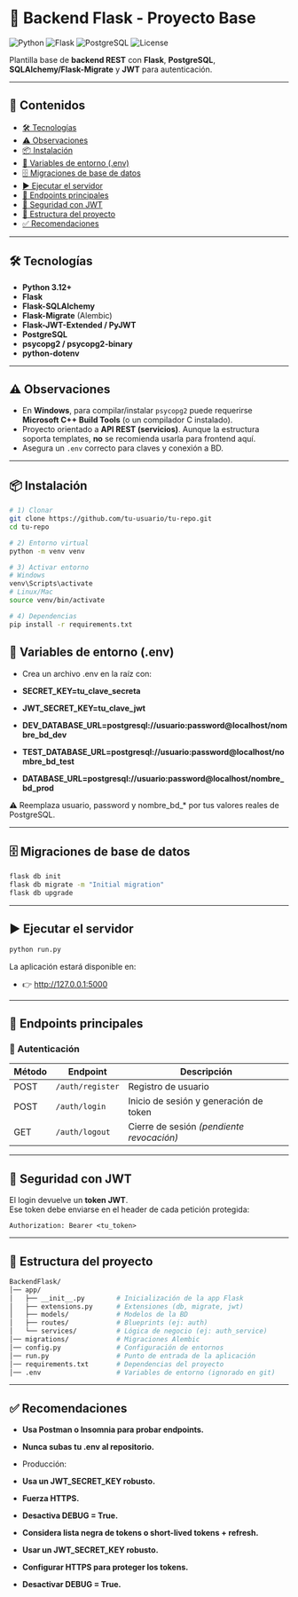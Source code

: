 # 🚀 Backend Flask - Proyecto Base

![Python](https://img.shields.io/badge/python-3.12+-blue?logo=python&logoColor=white)
![Flask](https://img.shields.io/badge/Flask-microframework-black?logo=flask)
![PostgreSQL](https://img.shields.io/badge/PostgreSQL-database-336791?logo=postgresql&logoColor=white)
![License](https://img.shields.io/badge/license-MIT-green)

Plantilla base de **backend REST** con **Flask**, **PostgreSQL**, **SQLAlchemy/Flask-Migrate** y **JWT** para autenticación.

---

## 📑 Contenidos
- [🛠️ Tecnologías](#️-tecnologías)
- [⚠️ Observaciones](#️-observaciones)
- [📦 Instalación](#-instalación)
- [📄 Variables de entorno (.env)](#-variables-de-entorno-env)
- [🗄️ Migraciones de base de datos](#️-migraciones-de-base-de-datos)
- [▶️ Ejecutar el servidor](#️-ejecutar-el-servidor)
- [📡 Endpoints principales](#-endpoints-principales)
- [🔑 Seguridad con JWT](#-seguridad-con-jwt)
- [📂 Estructura del proyecto](#-estructura-del-proyecto)
- [✅ Recomendaciones](#-recomendaciones)

---

## 🛠️ Tecnologías
- **Python 3.12+**
- **Flask**
- **Flask-SQLAlchemy**
- **Flask-Migrate** (Alembic)
- **Flask-JWT-Extended / PyJWT**
- **PostgreSQL**
- **psycopg2 / psycopg2-binary**
- **python-dotenv**

---

## ⚠️ Observaciones
- En **Windows**, para compilar/instalar `psycopg2` puede requerirse **Microsoft C++ Build Tools** (o un compilador C instalado).
- Proyecto orientado a **API REST (servicios)**. Aunque la estructura soporta templates, **no** se recomienda usarla para frontend aquí.
- Asegura un `.env` correcto para claves y conexión a BD.

---

## 📦 Instalación
```bash
# 1) Clonar
git clone https://github.com/tu-usuario/tu-repo.git
cd tu-repo

# 2) Entorno virtual
python -m venv venv

# 3) Activar entorno
# Windows
venv\Scripts\activate
# Linux/Mac
source venv/bin/activate

# 4) Dependencias
pip install -r requirements.txt

```
## 📄 Variables de entorno (.env)

- Crea un archivo .env en la raíz con:

- **SECRET_KEY=tu_clave_secreta**
- **JWT_SECRET_KEY=tu_clave_jwt**

- **DEV_DATABASE_URL=postgresql://usuario:password@localhost/nombre_bd_dev**
- **TEST_DATABASE_URL=postgresql://usuario:password@localhost/nombre_bd_test**
- **DATABASE_URL=postgresql://usuario:password@localhost/nombre_bd_prod**

⚠️ Reemplaza usuario, password y nombre_bd_* por tus valores reales de PostgreSQL.

---

## 🗄️ Migraciones de base de datos
```bash
flask db init
flask db migrate -m "Initial migration"
flask db upgrade
```
---

## ▶️ Ejecutar el servidor
```bash
python run.py
```

La aplicación estará disponible en:
- 👉 http://127.0.0.1:5000

---

## 📡 Endpoints principales

### 🔐 Autenticación
| Método | Endpoint         | Descripción                               |
|--------|------------------|-------------------------------------------|
| POST   | `/auth/register` | Registro de usuario                       |
| POST   | `/auth/login`    | Inicio de sesión y generación de token    |
| GET    | `/auth/logout`   | Cierre de sesión *(pendiente revocación)* |

---

## 🔑 Seguridad con JWT

El login devuelve un **token JWT**.  
Ese token debe enviarse en el header de cada petición protegida:

```http
Authorization: Bearer <tu_token>
```

---

## 📂 Estructura del proyecto
```bash
BackendFlask/
│── app/
│   ├── __init__.py        # Inicialización de la app Flask
│   ├── extensions.py      # Extensiones (db, migrate, jwt)
│   ├── models/            # Modelos de la BD
│   ├── routes/            # Blueprints (ej: auth)
│   └── services/          # Lógica de negocio (ej: auth_service)
│── migrations/            # Migraciones Alembic
│── config.py              # Configuración de entornos
│── run.py                 # Punto de entrada de la aplicación
│── requirements.txt       # Dependencias del proyecto
│── .env                   # Variables de entorno (ignorado en git)
```
---

## ✅ Recomendaciones

- **Usa Postman o Insomnia para probar endpoints.**

- **Nunca subas tu .env al repositorio.**

- Producción:

- **Usa un JWT_SECRET_KEY robusto.**

- **Fuerza HTTPS.**

- **Desactiva DEBUG = True.**

- **Considera lista negra de tokens o short-lived tokens + refresh.**

- **Usar un JWT_SECRET_KEY robusto.**

- **Configurar HTTPS para proteger los tokens.**

- **Desactivar DEBUG = True.**
